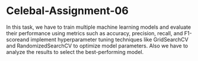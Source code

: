 # Celebal-Assignment-06
In this task, we have to train multiple machine learning models and evaluate their performance using metrics such as accuracy, precision, recall, and F1-scoreand implement hyperparameter tuning techniques like GridSearchCV and RandomizedSearchCV to optimize model parameters. Also we have to analyze the results to select the best-performing model.
